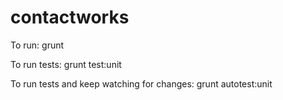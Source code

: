 contactworks
============

To run: grunt

To run tests: grunt test:unit

To run tests and keep watching for changes: grunt autotest:unit
